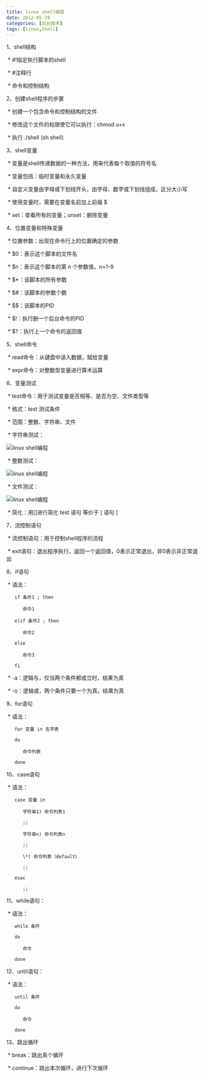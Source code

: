 ```yaml
---
title: linux shell编程
date: 2012-05-29
categories: [后台技术]
tags: [linux,shell]
---
```


1、shell结构

 \* \#!指定执行脚本的shell

 \* \#注释行

 \* 命令和控制结构


2、创建shell程序的步骤

 \* 创建一个包含命令和控制结构的文件

 \* 修改这个文件的权限使它可以执行：chmod u+x

 \* 执行 ./shell (sh shell)


3、shell变量

 \* 变量是shell传递数据的一种方法，用来代表每个取值的符号名

 \* 变量包括：临时变量和永久变量

 \* 自定义变量由字母或下划线开头，由字母、数字或下划线组成，区分大小写

 \* 使用变量时，需要在变量名前加上前缀 $

 \* set：查看所有的变量；unset：删除变量


4、位置变量和特殊变量

 \* 位置参数：出现在命令行上的位置确定的参数

 \* $0：表示这个脚本的文件名

 \* $n：表示这个脚本的第 n 个参数值，n=1-9

 \* $\*：该脚本的所有参数

 \* $\#：该脚本的参数个数

 \* $$：该脚本的PID

 \* $!：执行删一个后台命令的PID

 \* $?：执行上一个命令的返回值


5、shell命令

 \* read命令：从键盘中读入数据，赋给变量

 \* expr命令：对整数型变量进行算术运算


6、变量测试

 \* test命令：用于测试变量是否相等、是否为空、文件类型等

 \* 格式：test 测试条件

 \* 范围：整数、字符串、文件

 \* 字符串测试：

![linux
shell编程](http://ww1.sinaimg.cn/mw600/88a9c274jw1dtfl7dgfzmg.gif)


 \* 整数测试：

![linux
shell编程](http://ww3.sinaimg.cn/mw600/88a9c274jw1dtfl7iy4ufg.gif)


 \* 文件测试：

![linux
shell编程](http://ww3.sinaimg.cn/mw600/88a9c274jw1dtfl7petoxg.gif)


 \* 简化：用[]进行简化 test 语句 等价于 [ 语句 ]


7、流控制语句

 \* 流控制语句：用于控制shell程序的流程

 \* exit语句：退出程序执行，返回一个返回值，0表示正常退出，非0表示非正常退出


8、if语句

 \* 语法：
```
   if 条件1 ; then

      命令1

   elif 条件2 ; then

      命令2

   else

      命令3

   fi
```
 \* -a：逻辑与，仅当两个条件都成立时，结果为真

 \* -o：逻辑或，两个条件只要一个为真，结果为真


9、for语句

 \* 语法：
```
   for 变量 in 名字表

   do

      命令列表

   done
```

10、case语句

 \* 语法：
```
   case 变量 in

      字符串1) 命令列表1

      ;;

      字符串n) 命令列表n

      ;;

      \*) 命令列表（default）

      ;;

   esac

      ;;
```

11、while语句：

 \* 语法：
```
   while 条件

   do

      命令

   done
```

12、until语句：

 \* 语法：
```
   until 条件

   do

      命令

   done
```

13、跳出循环

 \* break：跳出真个循环

 \* continue：跳出本次循环，进行下次循环
